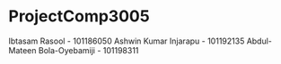 # ProjectComp3005
Ibtasam Rasool - 101186050
Ashwin Kumar Injarapu - 101192135
Abdul-Mateen Bola-Oyebamiji - 101198311
